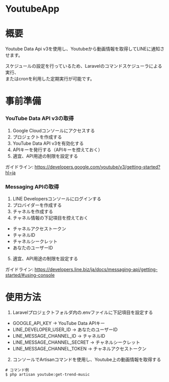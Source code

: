 # YoutubeApp

# 概要
Youtube Data Api v3を使用し、Youtubeから動画情報を取得してLINEに通知させます。<br>

スケジュールの設定を行っているため、Laravelのコマンドスケジューラによる実行、<br>
またはcronを利用した定期実行が可能です。

# 事前準備

### YouTube Data API v3の取得
1. Google Cloudコンソールにアクセスする
2. プロジェクトを作成する
3. YouTube Data API v3を有効化する
4. APIキーを発行する（APIキーを控えておく）
5. 適宜、API用途の制限を設定する

ガイドライン: https://developers.google.com/youtube/v3/getting-started?hl=ja

### Messaging APIの取得
1. LINE Developersコンソールにログインする
2. プロバイダーを作成する
3. チャネルを作成する
4. チャネル情報の下記項目を控えておく
 - チャネルアクセストークン
 - チャネルID
 - チャネルシークレット
 - あなたのユーザーID
5. 適宜、API用途の制限を設定する

ガイドライン: https://developers.line.biz/ja/docs/messaging-api/getting-started/#using-console

# 使用方法
1. Laravelプロジェクトフォルダ内の.envファイルに下記項目を設定する
 - GOOGLE_API_KEY → YouTube Data APIキー
 - LINE_DEVELOPER_USER_ID → あなたのユーザーID
 - LINE_MESSAGE_CHANNEL_ID → チャネルID
 - LINE_MESSAGE_CHANNEL_SECRET → チャネルシークレット
 - LINE_MESSAGE_CHANNEL_TOKEN → チャネルアクセストークン

2. コンソールでArtisanコマンドを使用し、Youtube上の動画情報を取得する

```
# コマンド例
$ php artisan youtube:get-trend-music
```